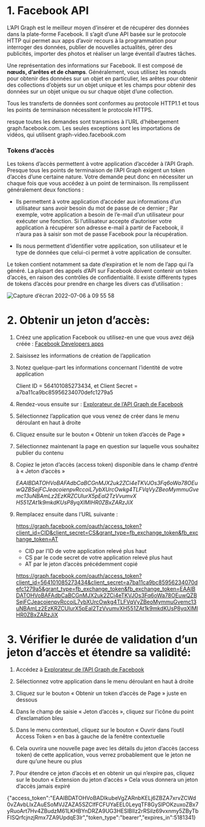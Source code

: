 # 1. Facebook API 

L’API Graph est le meilleur moyen d’insérer et de récupérer des données dans la plate-forme Facebook. Il s’agit d’une API basée sur le protocole HTTP qui permet aux apps d’avoir recours à la programmation pour interroger des données, publier de nouvelles actualités, gérer des publicités, importer des photos et réaliser un large éventail d’autres tâches.

Une représentation des informations sur Facebook. II est composé de **nœuds, d’arêtes et de champs**. Généralement, vous utilisez les nœuds pour obtenir des données sur un objet en particulier, les arêtes pour obtenir des collections d’objets sur un objet unique et les champs pour obtenir des données sur un objet unique ou sur chaque objet d’une collection.

Tous les transferts de données sont conformes au protocole HTTP1.1 et tous les points de terminaison nécessitent le protocole HTTPS.

resque toutes les demandes sont transmises à l’URL d’hébergement graph.facebook.com. Les seules exceptions sont les importations de vidéos, qui utilisent graph-video.facebook.com

### Tokens d’accès

Les tokens d’accès permettent à votre application d’accéder à l’API Graph. Presque tous les points de terminaison de l’API Graph exigent un token d’accès d’une certaine nature. Votre demande peut donc en nécessiter un chaque fois que vous accédez à un point de terminaison. Ils remplissent généralement deux fonctions :

- Ils permettent à votre application d’accéder aux informations d’un utilisateur sans avoir besoin du mot de passe de ce dernier ; Par exemple, votre application a besoin de l’e-mail d’un utilisateur pour exécuter une fonction. Si l’utilisateur accepte d’autoriser votre application à récupérer son adresse e-mail à partir de Facebook, il n’aura pas à saisir son mot de passe Facebook pour la récupération.

- Ils nous permettent d’identifier votre application, son utilisateur et le type de données que celui-ci permet à votre application de consulter.

Le token contient notamment sa date d’expiration et le nom de l’app qui l’a généré. La plupart des appels d’API sur Facebook doivent contenir un token d’accès, en raison des contrôles de confidentialité. Il existe différents types de tokens d’accès pour prendre en charge les divers cas d’utilisation :


![Capture d’écran 2022-07-06 à 09 55 58](https://user-images.githubusercontent.com/108743863/177499674-8d66205f-b341-41b4-98da-daefcdd8eccf.png)

# 2. Obtenir un jeton d’accès:

1. Créez une application Facebook ou utilisez-en une que vous avez déjà créée :
 [Facebook Developers apps](https://developers.facebook.com/apps)

2. Saisissez les informations de création de l’application

3. Notez quelque-part les informations concernant l’identité de votre application

   Client ID = 564101085273434, et Client Secret = a7ba11ca9bc85956234070defc1279a5
   
4. Rendez-vous ensuite sur : [Explorateur de l’API Graph de Facebook](https://developers.facebook.com/tools/explorer)

5. Sélectionnez l’application que vous venez de créer dans le menu déroulant en haut à droite

6. Cliquez ensuite sur le bouton « Obtenir un token d’accès de Page »

7. Sélectionnez maintenant la page en question sur laquelle vous souhaitez publier du contenu

8. Copiez le jeton d’accès (access token) disponible dans le champ d’entré à « Jeton d’accès »

    *EAAIBDATOHVoBAFAdbCaBCGnMJX2uk2ZCi4eTKVJOs3Fq6oWa78OEuwQZBSejFCJeacoienpvRccoiL7ybXUrcOwkg4TLFVqVyZBeoMymmuGvemc13uNBAmLz2EzKRZCUlurX5pEal2TzVvumvX H551ZAt1k9mkdKUsP8yqXIMIHR0ZBxZARzJiX*
    
9. Remplacez ensuite dans l’URL suivante :

   https://graph.facebook.com/oauth/access_token?client_id=CID&client_secret=CS&grant_type=fb_exchange_token&fb_exchange_token=AT
  
    - CID par l’ID de votre application relevé plus haut
    - CS par le code secret de votre application relevé plus haut
    - AT par le jeton d’accès précédemment copié

    https://graph.facebook.com/oauth/access_token?client_id=564101085273434&client_secret=a7ba11ca9bc85956234070defc1279a5&grant_type=fb_exchange_token&fb_exchange_token=EAAIBDATOHVoBAFAdbCaBCGnMJX2uk2ZCi4eTKVJOs3Fq6oWa78OEuwQZBSejFCJeacoienpvRccoiL7ybXUrcOwkg4TLFVqVyZBeoMymmuGvemc13uNBAmLz2EzKRZCUlurX5pEal2TzVvumvXH551ZAt1k9mkdKUsP8yqXIMIHR0ZBxZARzJiX


# 3. Vérifier le durée de validation d’un jeton d’accès et étendre sa validité:

1. Accédez à [Explorateur de l’API Graph de Facebook](https://developers.facebook.com/tools/explorer)

2. Sélectionnez votre application dans le menu déroulant en haut à droite

3. Cliquez sur le bouton « Obtenir un token d’accès de Page » juste en dessous

4. Dans le champ de saisie « Jeton d’accès », cliquez sur l’icône du point d’exclamation bleu

5. Dans le menu contextuel, cliquez sur le bouton « Ouvrir dans l’outil Access Token » en bas à gauche de la fenêtre contextuelle

6. Cela ouvrira une nouvelle page avec les détails du jeton d’accès (access token) de cette application, vous verrez probablement que le jeton ne dure qu’une heure ou plus

8. Pour étendre ce jeton d’accès et en obtenir un qui n’expire pas, cliquez sur le bouton « Extension du jeton d’accès »
Cela vous donnera un jeton d’accès jamais expiré

{"access_token":"EAAIBDATOHVoBADIkubeVgZARnbKELj6ZBZA7xrvZCWd0vZAvbLlxZAuESoMVJZAZA5SZClfFCFUYaEEL0LeyqTF8GySlPOKzuxoZBx7yRuoArt7Hv4ZBudzM61LKHBYnDRZA9UG3HESlBIlz2rRSiIz69vxnmy5ZByTbFISQrfcjnzjRmx7ZA9UpdqE3lr","token_type":"bearer","expires_in":5181341}
